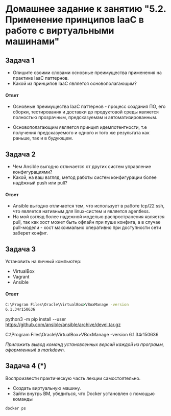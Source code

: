  
# Домашнее задание к занятию "5.2. Применение принципов IaaC в работе с виртуальными машинами"

## Задача 1

- Опишите своими словами основные преимущества применения на практике IaaC паттернов.
- Какой из принципов IaaC является основополагающим?

#### Ответ
* Основные преимущества IaaC паттернов - процесс создания ПО, его сборки, тестирования и доставки до продуктовой среды является полностью прозрачным, предсказуемам и автоматизированным. 

* Основополагающим является принцип идемпотентности, т.е получения предсказуемого и одного и того же результата как раньше, так и в будующем.

## Задача 2
- Чем Ansible выгодно отличается от других систем управление конфигурациями?
- Какой, на ваш взгляд, метод работы систем конфигурации более надёжный push или pull?
#### Ответ
* Ansible выгодно отличается тем, что использует в работе tcp/22 ssh, что является нативным для linux-систем и является agentless.
* На мой взгляд более надежной моделью распространения является pull, так как хост может быть офлайн при пуше конфига, а в случае pull-модели - хост максимально оперативно при доступности сети заберет конфиг.

## Задача 3

Установить на личный компьютер:

- VirtualBox
- Vagrant
- Ansible

#### Ответ
```cmd
C:\Program Files\Oracle\VirtualBox>VBoxManage -version
6.1.34r150636
```
python3 -m pip install --user https://github.com/ansible/ansible/archive/devel.tar.gz

C:\Program Files\Oracle\VirtualBox>VBoxManage -version
6.1.34r150636

*Приложить вывод команд установленных версий каждой из программ, оформленный в markdown.*

## Задача 4 (*)

Воспроизвести практическую часть лекции самостоятельно.

- Создать виртуальную машину.
- Зайти внутрь ВМ, убедиться, что Docker установлен с помощью команды
```
docker ps
```
